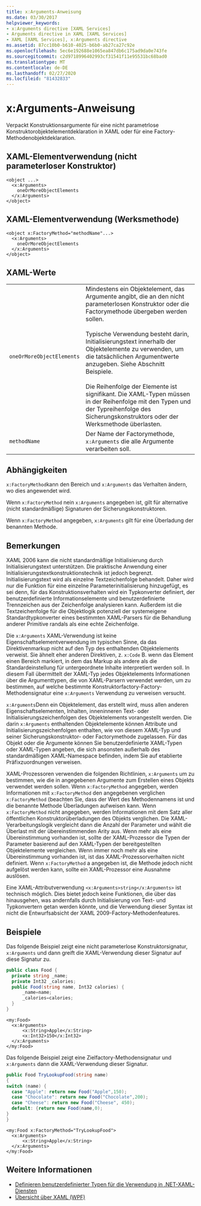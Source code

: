 ```yaml
---
title: x:Arguments-Anweisung
ms.date: 03/30/2017
helpviewer_keywords:
- x:Arguments directive [XAML Services]
- Arguments directive in XAML [XAML Services]
- XAML [XAML Services], x:Arguments directive
ms.assetid: 87cc10b0-b610-4025-b6b0-ab27ca27c92e
ms.openlocfilehash: 5ec6e192688e1065ea847db6c175ad9da0e743fe
ms.sourcegitcommit: c2d9718996402993cf31541f11e95531bc68bad0
ms.translationtype: MT
ms.contentlocale: de-DE
ms.lasthandoff: 02/27/2020
ms.locfileid: "81432833"
---
```

# <a name="xarguments-directive"></a>x:Arguments-Anweisung

Verpackt Konstruktionsargumente für eine nicht parametrlose Konstruktorobjektelementdeklaration in XAML oder für eine Factory-Methodenobjektdeklaration.

## <a name="xaml-element-usage-nonparameterless-constructor"></a>XAML-Elementverwendung (nicht parameterloser Konstruktor)

```xaml
<object ...>
  <x:Arguments>
    oneOrMoreObjectElements
  </x:Arguments>
</object>
```

## <a name="xaml-element-usage-factory-method"></a>XAML-Elementverwendung (Werksmethode)

```xaml
<object x:FactoryMethod="methodName"...>
  <x:Arguments>
    oneOrMoreObjectElements
  </x:Arguments>
</object>
```

## <a name="xaml-values"></a>XAML-Werte

|||
|-|-|
|`oneOrMoreObjectElements`|Mindestens ein Objektelement, das Argumente angibt, die an den nicht parameterlosen Konstruktor oder die Factorymethode übergeben werden sollen.<br /><br /> Typische Verwendung besteht darin, Initialisierungstext innerhalb der Objektelemente zu verwenden, um die tatsächlichen Argumentwerte anzugeben. Siehe Abschnitt Beispiele.<br /><br /> Die Reihenfolge der Elemente ist signifikant. Die XAML-Typen müssen in der Reihenfolge mit den Typen und der Typreihenfolge des Sicherungskonstruktors oder der Werksmethode überlasten.|
|`methodName`|Der Name der Factorymethode, `x:Arguments` die alle Argumente verarbeiten soll.|

## <a name="dependencies"></a>Abhängigkeiten

`x:FactoryMethod`kann den Bereich und `x:Arguments` das Verhalten ändern, wo dies angewendet wird.

Wenn `x:FactoryMethod` nein `x:Arguments` angegeben ist, gilt für alternative (nicht standardmäßige) Signaturen der Sicherungskonstruktoren.

Wenn `x:FactoryMethod` angegeben, `x:Arguments` gilt für eine Überladung der benannten Methode.

## <a name="remarks"></a>Bemerkungen

XAML 2006 kann die nicht standardmäßige Initialisierung durch Initialisierungstext unterstützen. Die praktische Anwendung einer Initialisierungstextkonstruktionstechnik ist jedoch begrenzt. Initialisierungstext wird als einzelne Textzeichenfolge behandelt. Daher wird nur die Funktion für eine einzelne Parameterinitialisierung hinzugefügt, es sei denn, für das Konstruktionsverhalten wird ein Typkonverter definiert, der benutzerdefinierte Informationselemente und benutzerdefinierte Trennzeichen aus der Zeichenfolge analysieren kann. Außerdem ist die Textzeichenfolge für die Objektlogik potenziell der systemeigene Standardtypkonverter eines bestimmten XAML-Parsers für die Behandlung anderer Primitive randals als eine echte Zeichenfolge.

Die `x:Arguments` XAML-Verwendung ist keine Eigenschaftselementverwendung im typischen Sinne, da das Direktivenmarkup nicht auf den Typ des enthaltenden Objektelements verweist. Sie ähnelt eher anderen Direktiven, z. `x:Code` B. wenn das Element einen Bereich markiert, in dem das Markup als andere als die Standardeinstellung für untergeordnete Inhalte interpretiert werden soll. In diesem Fall übermittelt der XAML-Typ jedes Objektelements Informationen über die Argumenttypen, die von XAML-Parsern verwendet werden, um zu bestimmen, auf welche bestimmte Konstruktorfactory-Factory-Methodensignatur eine `x:Arguments` Verwendung zu verweisen versucht.

`x:Arguments`Denn ein Objektelement, das erstellt wird, muss allen anderen Eigenschaftselementen, Inhalten, inneninneren Text- oder Initialisierungszeichenfolgen des Objektelements vorangestellt werden. Die darin `x:Arguments` enthaltenden Objektelemente können Attribute und Initialisierungszeichenfolgen enthalten, wie von diesem XAML-Typ und seiner Sicherungskonstruktor- oder Factorymethode zugelassen. Für das Objekt oder die Argumente können Sie benutzerdefinierte XAML-Typen oder XAML-Typen angeben, die sich ansonsten außerhalb des standardmäßigen XAML-Namespace befinden, indem Sie auf etablierte Präfixzuordnungen verweisen.

XAML-Prozessoren verwenden die folgenden Richtlinien, `x:Arguments` um zu bestimmen, wie die in angegebenen Argumente zum Erstellen eines Objekts verwendet werden sollen. Wenn `x:FactoryMethod` angegeben, werden Informationen mit `x:FactoryMethod` den angegebenen verglichen `x:FactoryMethod` (beachten Sie, dass der Wert des Methodennamens ist und die benannte Methode Überladungen aufweisen kann. Wenn `x:FactoryMethod` nicht angegeben, werden Informationen mit dem Satz aller öffentlichen Konstruktorüberladungen des Objekts verglichen. Die XAML-Verarbeitungslogik vergleicht dann die Anzahl der Parameter und wählt die Überlast mit der übereinstimmenden Arity aus. Wenn mehr als eine Übereinstimmung vorhanden ist, sollte der XAML-Prozessor die Typen der Parameter basierend auf den XAML-Typen der bereitgestellten Objektelemente vergleichen. Wenn immer noch mehr als eine Übereinstimmung vorhanden ist, ist das XAML-Prozessorverhalten nicht definiert. Wenn `x:FactoryMethod` a angegeben ist, die Methode jedoch nicht aufgelöst werden kann, sollte ein XAML-Prozessor eine Ausnahme auslösen.

Eine XAML-Attributverwendung `<x:Arguments>string</x:Arguments>` ist technisch möglich. Dies bietet jedoch keine Funktionen, die über das hinausgehen, was andernfalls durch Initialisierung von Text- und Typkonvertern getan werden könnte, und die Verwendung dieser Syntax ist nicht die Entwurfsabsicht der XAML 2009-Factory-Methodenfeatures.

## <a name="examples"></a>Beispiele

Das folgende Beispiel zeigt eine nicht parameterlose Konstruktorsignatur, `x:Arguments` und dann greift die XAML-Verwendung dieser Signatur auf diese Signatur zu.

```csharp
public class Food {
  private string _name;
  private Int32 _calories;
  public Food(string name, Int32 calories) {
      _name=name;
      _calories=calories;
  }
}
```

```xaml
<my:Food>
  <x:Arguments>
      <x:String>Apple</x:String>
      <x:Int32>150</x:Int32>
  </x:Arguments>
</my:Food>
```

Das folgende Beispiel zeigt eine Zielfactory-Methodensignatur und `x:Arguments` dann die XAML-Verwendung dieser Signatur.

```csharp
public Food TryLookupFood(string name)
{
switch (name) {
  case "Apple": return new Food("Apple",150);
  case "Chocolate": return new Food("Chocolate",200);
  case "Cheese": return new Food("Cheese", 450);
  default: {return new Food(name,0);
}
}
```

```xaml
<my:Food x:FactoryMethod="TryLookupFood">
  <x:Arguments>
      <x:String>Apple</x:String>
  </x:Arguments>
</my:Food>
```

## <a name="see-also"></a>Weitere Informationen

- [Definieren benutzerdefinierter Typen für die Verwendung in .NET-XAML-Diensten](define-custom-types.md)
- [Übersicht über XAML (WPF)](../fundamentals/xaml.md)
